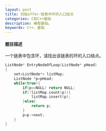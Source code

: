```yaml
---
layout: post
title: 剑指offer-链表中环的入口结点
categories: C和C++基础
description: 编程基础。
keywords: C++，基础
---
```


#### 题目描述

一个链表中包含环，请找出该链表的环的入口结点。


```cpp
ListNode* EntryNodeOfLoop(ListNode* pHead)
{
	set<ListNode*> listMap;
    ListNode *p=pHead;
    while(true){
        if(p==NULL) return NULL;
        if(!listMap.count(p)){
            listMap.insert(p);
        }else{
            return p;
        }
        p=p->next;
    }
}
```







